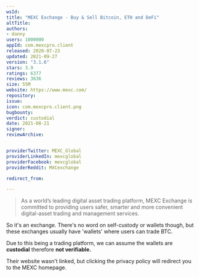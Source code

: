 ```yaml
---
wsId: 
title: "MEXC Exchange - Buy & Sell Bitcoin, ETH and DeFi"
altTitle: 
authors:
- danny
users: 1000000
appId: com.mexcpro.client
released: 2020-07-23
updated: 2021-09-27
version: "3.1.6"
stars: 3.9
ratings: 6377
reviews: 3636
size: 55M
website: https://www.mexc.com/
repository: 
issue: 
icon: com.mexcpro.client.png
bugbounty: 
verdict: custodial
date: 2021-08-21
signer: 
reviewArchive:


providerTwitter: MEXC_Global
providerLinkedIn: mexcglobal
providerFacebook: mexcglobal
providerReddit: MXCexchange

redirect_from:

---
```



> As a world’s leading digital asset trading platform, MEXC Exchange is committed to providing users safer, smarter and more convenient digital-asset trading and management services.

So it's an exchange. There's no word on self-custody or wallets though, but these exchanges usually have 'wallets' where users can trade BTC.

Due to this being a trading platform, we can assume the wallets are **custodial** therefore **not verifiable.**

Their website wasn't linked, but clicking the privacy policy will redirect you to the MEXC homepage.
